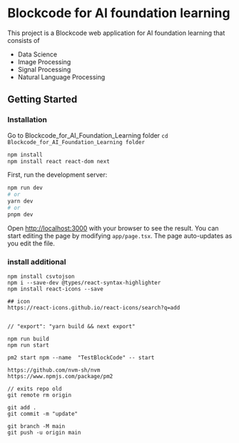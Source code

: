 # Blockcode for AI foundation learning
This project is a Blockcode web application for AI foundation learning that consists of
- Data Science
- Image Processing
- Signal Processing
- Natural Language Processing

## Getting Started
### Installation
Go to Blockcode_for_AI_Foundation_Learning folder ```cd Blockcode_for_AI_Foundation_Learning folder```

```bash
npm install
npm install react react-dom next
```

First, run the development server:
```bash
npm run dev
# or
yarn dev
# or
pnpm dev
```
Open [http://localhost:3000](http://localhost:3000) with your browser to see the result.
You can start editing the page by modifying `app/page.tsx`. The page auto-updates as you edit the file.

### install additional

```read csv file
npm install csvtojson
npm i --save-dev @types/react-syntax-highlighter
npm install react-icons --save

## icon
https://react-icons.github.io/react-icons/search?q=add


// "export": "yarn build && next export"

npm run build 
npm run start

pm2 start npm --name  "TestBlockCode" -- start

https://github.com/nvm-sh/nvm
https://www.npmjs.com/package/pm2

// exits repo old
git remote rm origin

git add .
git commit -m "update"

git branch -M main
git push -u origin main
